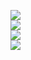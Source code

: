 [![](https://github-readme-stats.vercel.app/api?username=half-nothing&show_icons=true&count_private=true)](https://github.com/anuraghazra/github-readme-stats)  
[![](https://github-readme-stats.vercel.app/api/top-langs/?username=half-nothing&layout=compact&hide=Dockerfile,CMake,Batchfile)](https://github.com/anuraghazra/github-readme-stats)  
[![](https://github-readme-stats.vercel.app/api/pin/?username=half-nothing&repo=Data-structure&show_owner=true)](https://github.com/half-nothing/Data-structure)  
[![](https://github-readme-stats.vercel.app/api/pin/?username=half-nothing&repo=CurrirculumDesign&show_owner=true)](https://github.com/half-nothing/CurrirculumDesign)  
